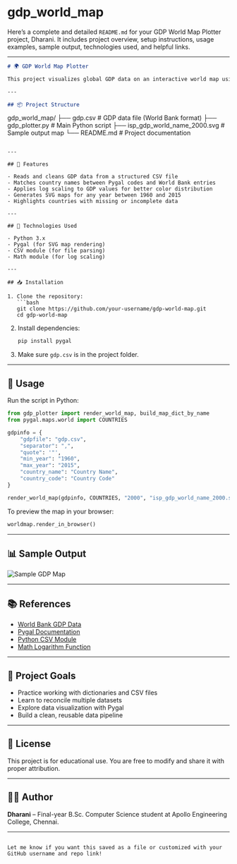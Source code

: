 # gdp_world_map
Here’s a complete and detailed `README.md` for your GDP World Map Plotter project, Dharani. It includes project overview, setup instructions, usage examples, sample output, technologies used, and helpful links.

---

```markdown
# 🌍 GDP World Map Plotter

This project visualizes global GDP data on an interactive world map using Python and Pygal. It processes World Bank GDP data from a CSV file, reconciles country names between Pygal and the dataset, and plots the logarithm (base 10) of GDP values for a selected year. The output is an SVG map that highlights countries with GDP data, countries missing from the dataset, and countries with no data for the selected year.

---

## 📦 Project Structure

```
gdp_world_map/
├── gdp.csv                      # GDP data file (World Bank format)
├── gdp_plotter.py              # Main Python script
├── isp_gdp_world_name_2000.svg # Sample output map
└── README.md                   # Project documentation
```

---

## 🚀 Features

- Reads and cleans GDP data from a structured CSV file
- Matches country names between Pygal codes and World Bank entries
- Applies log scaling to GDP values for better color distribution
- Generates SVG maps for any year between 1960 and 2015
- Highlights countries with missing or incomplete data

---

## 🧰 Technologies Used

- Python 3.x
- Pygal (for SVG map rendering)
- CSV module (for file parsing)
- Math module (for log scaling)

---

## 📥 Installation

1. Clone the repository:
   ```bash
   git clone https://github.com/your-username/gdp-world-map.git
   cd gdp-world-map
   ```

2. Install dependencies:
   ```bash
   pip install pygal
   ```

3. Make sure `gdp.csv` is in the project folder.

---

## 🧪 Usage

Run the script in Python:

```python
from gdp_plotter import render_world_map, build_map_dict_by_name
from pygal.maps.world import COUNTRIES

gdpinfo = {
    "gdpfile": "gdp.csv",
    "separator": ",",
    "quote": '"',
    "min_year": "1960",
    "max_year": "2015",
    "country_name": "Country Name",
    "country_code": "Country Code"
}

render_world_map(gdpinfo, COUNTRIES, "2000", "isp_gdp_world_name_2000.svg")
```

To preview the map in your browser:
```python
worldmap.render_in_browser()
```

---

## 📊 Sample Output

![Sample GDP Map](https://raw.githubusercontent.com/your-username/gdp-world-map/main/isp_gdp_world_name_2000.svg)

---

## 📚 References

- [World Bank GDP Data](https://data.worldbank.org/indicator/NY.GDP.MKTP.CD)
- [Pygal Documentation](http://www.pygal.org/en/latest/documentation/types/maps/worldmap.html)
- [Python CSV Module](https://docs.python.org/3/library/csv.html)
- [Math Logarithm Function](https://docs.python.org/3/library/math.html#math.log10)

---

## 🧠 Project Goals

- Practice working with dictionaries and CSV files
- Learn to reconcile multiple datasets
- Explore data visualization with Pygal
- Build a clean, reusable data pipeline

---

## 📝 License

This project is for educational use. You are free to modify and share it with proper attribution.

---

## 🙋‍♀️ Author

**Dharani** – Final-year B.Sc. Computer Science student at Apollo Engineering College, Chennai.

---

```

Let me know if you want this saved as a file or customized with your GitHub username and repo link!
